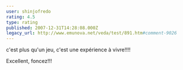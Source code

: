 ```yaml
---
user: shinjofredo
rating: 4.5
type: rating
published: 2007-12-31T14:28:08.000Z
legacy_url: http://www.emunova.net/veda/test/891.htm#comment-9026
---
```

c'est plus qu'un jeu, c'est une expérience à vivre!!!!

Excellent, foncez!!!